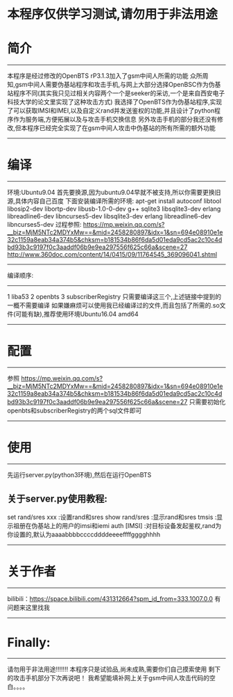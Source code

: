 # 本程序仅供学习测试,请勿用于非法用途
# 简介
***
本程序是经过修改的OpenBTS rP3.1.3加入了gsm中间人所需的功能
众所周知,gsm中间人需要伪基站程序和攻击手机,与网上大部分选择OpenBSC作为伪基站程序不同(其实我只见过相关内容两个一个是seeker的采访,一个是来自西安电子科技大学的论文里实现了这种攻击方式)
我选择了OpenBTS作为伪基站程序,实现了可以获取IMSI和IMEI,以及自定义rand并发送鉴权的功能,并且设计了python程序作为服务端,方便拓展以及与攻击手机交换信息
另外攻击手机的部分我还没有修改,但本程序已经完全实现了在gsm中间人攻击中伪基站的所有所需的额外功能
***
# 编译
***
环境:Ubuntu9.04
首先要换源,因为ubuntu9.04早就不被支持,所以你需要更换旧源,具体内容自己百度
下面安装编译所需的环境:
apt-get install autoconf libtool libosip2-dev libortp-dev libusb-1.0-0-dev g++ sqlite3 libsqlite3-dev erlang libreadline6-dev libncurses5-dev libsqlite3-dev erlang libreadline6-dev libncurses5-dev 
过程参照:
https://mp.weixin.qq.com/s?__biz=MjM5NTc2MDYxMw==&mid=2458280897&idx=1&sn=694e08910e1e32c1159a8eab34a374b5&chksm=b181534b86f6da5d01eda9cd5ac2c10c4dbd93b3c9197f0c3aaddf06b9e9ea297556f625c66a&scene=27
http://www.360doc.com/content/14/0415/09/11764545_369096041.shtml
***
编译顺序:
***
1 liba53
2 openbts
3 subscriberRegistry
只需要编译这三个,上述链接中提到的一概不需要编译
如果嫌麻烦可以使用我已经编译过的文件,而且包括了所需的.so文件(可能有缺),推荐使用环境Ubuntu16.04 amd64
***
# 配置
***
参照
https://mp.weixin.qq.com/s?__biz=MjM5NTc2MDYxMw==&mid=2458280897&idx=1&sn=694e08910e1e32c1159a8eab34a374b5&chksm=b181534b86f6da5d01eda9cd5ac2c10c4dbd93b3c9197f0c3aaddf06b9e9ea297556f625c66a&scene=27
只需要初始化openbts和subscriberRegistry的两个sql文件即可
***
# 使用
***
先运行server.py(python3环境),然后在运行OpenBTS
## 关于server.py使用教程:
set rand/sres xxx :设置rand和sres
show rand/sres    :显示rand和sres
tmsis             :显示祖册在伪基站上的用户的imsi和iemi
auth [IMSI]       :对目标设备发起鉴权,rand为你设置的,默认为aaaabbbbccccddddeeeeffffgggghhhh
***
# 关于作者
***
bilibili：https://space.bilibili.com/431312664?spm_id_from=333.1007.0.0
有问题来这里找我
***
# Finally:
***
请勿用于非法用途!!!!!!!
本程序只是试验品,尚未成熟,需要你们自己摸索使用
剩下的攻击手机部分下次再说吧！
我希望能填补网上关于gsm中间人攻击代码的空白。。。。
